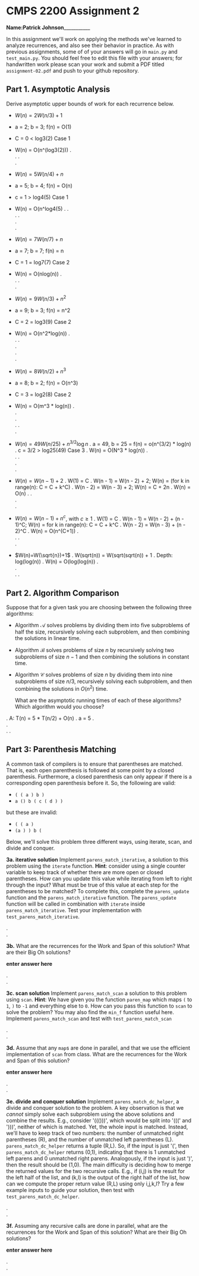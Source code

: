 # CMPS 2200 Assignment 2

**Name:**________Patrick Johnson___________________

In this assignment we'll work on applying the methods we've learned to analyze recurrences, and also see their behavior
in practice. As with previous
assignments, some of of your answers will go in `main.py` and `test_main.py`. You
should feel free to edit this file with your answers; for handwritten
work please scan your work and submit a PDF titled `assignment-02.pdf`
and push to your github repository.


## Part 1. Asymptotic Analysis

Derive asymptotic upper bounds of work for each recurrence below.

* $W(n)=2W(n/3)+1$
* a = 2; b = 3; f(n) = O(1)
* C = 0 < log3(2) Case 1
* W(n) = O(n^(log3(2)))
.  
. 
.  
. 
 
* $W(n)=5W(n/4)+n$
*  a = 5; b = 4; f(n) = O(n)
*  c = 1 > log4(5) Case 1
*  W(n) = O(n^log4(5)
. 
.  
. 
.  
.  
. 

* $W(n)=7W(n/7)+n$
* a = 7; b = 7; f(n) = n
* C = 1 = log7(7) Case 2
* W(n) = O(nlog(n))
.  
. 
.  
.

* $W(n)=9W(n/3)+n^2$
* a = 9; b = 3; f(n) = n^2
* C = 2 = log3(9) Case 2
* W(n) = O(n^2*log(n))
.  
. 
.  
.  
.  
.

* $W(n)=8W(n/2)+n^3$
* a = 8; b = 2; f(n) = O(n^3)
* C = 3 = log2(8) Case 2
* W(n) = O(m^3 * log(n))
.  
.  
.  
. 
.  
. 


* $W(n)=49W(n/25)+n^{3/2}\log n$
.  a = 49, b = 25 = f(n) = o(n^(3/2) * log(n)
.  c = 3/2 > log25(49) Case 3
.  W(n) = O(N^3 * log(n)) 
.  
. 
.  
.  
.  

* $W(n)=W(n-1)+2$
.  W(1) = C 
.  W(n - 1) = W(n - 2) + 2;  W(n) = (for k in range(n): C = C + k^C)
.  W(n - 2) = W(n - 3) + 2; W(n) = C + 2n 
.  W(n) = O(n)
. 
.  
.  
.  

* $W(n)= W(n-1)+n^c$, with $c\geq 1$
.  W(1) = C
.  W(n - 1) = W(n - 2) + (n - 1)^C; W(n) = for k in range(n): C = C + k^C
.  W(n - 2) = W(n - 3) + (n - 2)^C 
.  W(n) = O(n^(C+1))
.  
. 
.  
. 

* $W(n)=W(\sqrt{n})+1$
.  W(sqrt(n)) = W(sqrt(sqrt(n)) + 1
.  Depth: log(log(n))
.  W(n) = O(log(log(n))
.  
.  
. 
. 


## Part 2. Algorithm Comparison

Suppose that for a given task you are choosing between the following three algorithms:

  * Algorithm $\mathcal{A}$ solves problems by dividing them into
      five subproblems of half the size, recursively solving each
      subproblem, and then combining the solutions in linear time.
    
  * Algorithm $\mathcal{B}$ solves problems of size $n$ by
      recursively solving two subproblems of size $n-1$ and then
      combining the solutions in constant time.
    
  * Algorithm $\mathcal{C}$ solves problems of size $n$ by dividing
      them into nine subproblems of size $n/3$, recursively solving
      each subproblem, and then combining the solutions in $O(n^2)$
      time.

    What are the asymptotic running times of each of these algorithms?
    Which algorithm would you choose?


.  A: T(n) = 5 * T(n/2) + O(n)
.     a = 5
.     
.  
. 
. 



## Part 3: Parenthesis Matching

A common task of compilers is to ensure that parentheses are matched. That is, each open parenthesis is followed at some point by a closed parenthesis. Furthermore, a closed parenthesis can only appear if there is a corresponding open parenthesis before it. So, the following are valid:

- `( ( a ) b )`
- `a () b ( c ( d ) )`

but these are invalid:

- `( ( a )`
- `(a ) ) b (`

Below, we'll solve this problem three different ways, using iterate, scan, and divide and conquer.

**3a. iterative solution** Implement `parens_match_iterative`, a solution to this problem using the `iterate` function. **Hint**: consider using a single counter variable to keep track of whether there are more open or closed parentheses. How can you update this value while iterating from left to right through the input? What must be true of this value at each step for the parentheses to be matched? To complete this, complete the `parens_update` function and the `parens_match_iterative` function. The `parens_update` function will be called in combination with `iterate` inside `parens_match_iterative`. Test your implementation with `test_parens_match_iterative`.


.  
. 



**3b.** What are the recurrences for the Work and Span of this solution? What are their Big Oh solutions?

**enter answer here**

.  
. 



**3c. scan solution** Implement `parens_match_scan` a solution to this problem using `scan`. **Hint**: We have given you the function `paren_map` which maps `(` to `1`, `)` to `-1` and everything else to `0`. How can you pass this function to `scan` to solve the problem? You may also find the `min_f` function useful here. Implement `parens_match_scan` and test with `test_parens_match_scan`

.  
. 



**3d.** Assume that any `map`s are done in parallel, and that we use the efficient implementation of `scan` from class. What are the recurrences for the Work and Span of this solution? 

**enter answer here**

.  
.  




**3e. divide and conquer solution** Implement `parens_match_dc_helper`, a divide and conquer solution to the problem. A key observation is that we *cannot* simply solve each subproblem using the above solutions and combine the results. E.g., consider '((()))', which would be split into '(((' and ')))', neither of which is matched. Yet, the whole input is matched. Instead, we'll have to keep track of two numbers: the number of unmatched right parentheses (R), and the number of unmatched left parentheses (L). `parens_match_dc_helper` returns a tuple (R,L). So, if the input is just '(', then `parens_match_dc_helper` returns (0,1), indicating that there is 1 unmatched left parens and 0 unmatched right parens. Analogously, if the input is just ')', then the result should be (1,0). The main difficulty is deciding how to merge the returned values for the two recursive calls. E.g., if (i,j) is the result for the left half of the list, and (k,l) is the output of the right half of the list, how can we compute the proper return value (R,L) using only i,j,k,l? Try a few example inputs to guide your solution, then test with `test_parens_match_dc_helper`.



.  
. 





**3f.** Assuming any recursive calls are done in parallel, what are the recurrences for the Work and Span of this solution? What are their Big Oh solutions?

**enter answer here**

.  
. 


 
 


